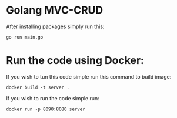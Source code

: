 # Golang MVC-CRUD

After installing packages simply run this:

	go run main.go


# Run the code using Docker:

If you wish to tun this code simple run this command to build image:

	docker build -t server .


If you wish to run the code simple run:

	docker run -p 8090:8080 server


